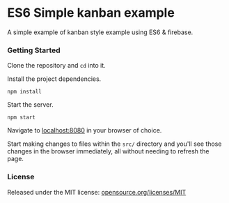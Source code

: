# ES6 Simple kanban example

A simple example of kanban style example using ES6 & firebase.

### Getting Started

Clone the repository and `cd` into it.

Install the project dependencies.

```
npm install
```

Start the server.

```
npm start
```

Navigate to [localhost:8080](http://localhost:8080) in your browser of choice.

Start making changes to files within the `src/` directory and you'll see those changes in the browser immediately, all without needing to refresh the page.

### License

Released under the MIT license: [opensource.org/licenses/MIT](http://opensource.org/licenses/MIT)
